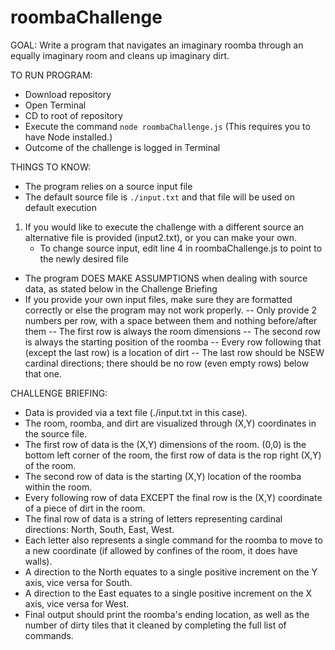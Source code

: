 # roombaChallenge


GOAL: Write a program that navigates an imaginary roomba through an equally imaginary room and cleans up imaginary dirt.

TO RUN PROGRAM:
- Download repository
- Open Terminal
- CD to root of repository
- Execute the command `node roombaChallenge.js` (This requires you to have Node installed.)
- Outcome of the challenge is logged in Terminal

THINGS TO KNOW:
- The program relies on a source input file
- The default source file is `./input.txt` and that file will be used on default execution
1. If you would like to execute the challenge with a different source an alternative file is provided (input2.txt), or you can make your own.
   - To change source input, edit line 4 in roombaChallenge.js to point to the newly desired file
- The program DOES MAKE ASSUMPTIONS when dealing with source data, as stated below in the Challenge Briefing
- If you provide your own input files, make sure they are formatted correctly or else the program may not work properly.
      -- Only provide 2 numbers per row, with a space between them and nothing before/after them
      -- The first row is always the room dimensions
      -- The second row is always the starting position of the roomba
      -- Every row following that (except the last row) is a location of dirt
      -- The last row should be NSEW cardinal directions; there should be no row (even empty rows) below that one.

CHALLENGE BRIEFING:
* Data is provided via a text file (./input.txt in this case).
* The room, roomba, and dirt are visualized through (X,Y) coordinates in the source file.
* The first row of data is the (X,Y) dimensions of the room. (0,0) is the bottom left corner of the room, the first row of data is the rop right (X,Y) of the room.
* The second row of data is the starting (X,Y) location of the roomba within the room.
* Every following row of data EXCEPT the final row is the (X,Y) coordinate of a piece of dirt in the room.
* The final row of data is a string of letters representing cardinal directions: North, South, East, West.
* Each letter also represents a single command for the roomba to move to a new coordinate (if allowed by confines of the room, it does have walls).
* A direction to the North equates to a single positive increment on the Y axis, vice versa for South.
* A direction to the East equates to a single positive increment on the X axis, vice versa for West.
* Final output should print the roomba's ending location, as well as the number of dirty tiles that it cleaned by completing the full list of commands.
